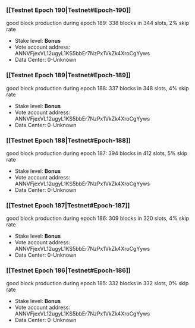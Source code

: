 ### [[Testnet Epoch 190|Testnet#Epoch-190]]
good block production during epoch 189: 338 blocks in 344 slots, 2% skip rate
* Stake level: **Bonus** 
* Vote account address: ANNVFjexVL12ugyL1KS5bbEr7NzPx1VkZk4XroCgYyws
* Data Center: 0-Unknown
### [[Testnet Epoch 189|Testnet#Epoch-189]]
good block production during epoch 188: 337 blocks in 348 slots, 4% skip rate
* Stake level: **Bonus** 
* Vote account address: ANNVFjexVL12ugyL1KS5bbEr7NzPx1VkZk4XroCgYyws
* Data Center: 0-Unknown
### [[Testnet Epoch 188|Testnet#Epoch-188]]
good block production during epoch 187: 394 blocks in 412 slots, 5% skip rate
* Stake level: **Bonus** 
* Vote account address: ANNVFjexVL12ugyL1KS5bbEr7NzPx1VkZk4XroCgYyws
* Data Center: 0-Unknown
### [[Testnet Epoch 187|Testnet#Epoch-187]]
good block production during epoch 186: 309 blocks in 320 slots, 4% skip rate
* Stake level: **Bonus** 
* Vote account address: ANNVFjexVL12ugyL1KS5bbEr7NzPx1VkZk4XroCgYyws
* Data Center: 0-Unknown
### [[Testnet Epoch 186|Testnet#Epoch-186]]
good block production during epoch 185: 332 blocks in 332 slots, 0% skip rate
* Stake level: **Bonus** 
* Vote account address: ANNVFjexVL12ugyL1KS5bbEr7NzPx1VkZk4XroCgYyws
* Data Center: 0-Unknown